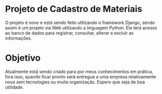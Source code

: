 # Projeto de Cadastro de Materiais
O projeto é novo e está sendo feito utilizando o framework Django, sendo assim é um projeto via Web utilizando a linguagem Python.
Ele terá acesso ao banco de dados para registrar, consultar, alterar e excluir as informações.
# Objetivo
Atualmente está sendo criado para por meus conhecimentos em prática, fora isso, quando ficar pronto será entregue a uma empresa relativamente nova sem tecnologias ou muita organização. Espero que seja de boa utilidade.
